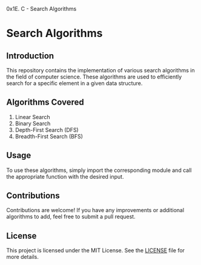  0x1E. C - Search Algorithms
# Search Algorithms

## Introduction
This repository contains the implementation of various search algorithms in the field of computer science. These algorithms are used to efficiently search for a specific element in a given data structure.

## Algorithms Covered
1. Linear Search
2. Binary Search
3. Depth-First Search (DFS)
4. Breadth-First Search (BFS)

## Usage
To use these algorithms, simply import the corresponding module and call the appropriate function with the desired input.

## Contributions
Contributions are welcome! If you have any improvements or additional algorithms to add, feel free to submit a pull request.

## License
This project is licensed under the MIT License. See the [LICENSE](./LICENSE) file for more details.